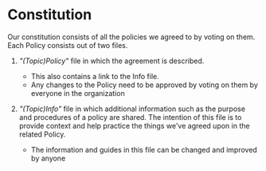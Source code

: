 # Constitution
Our constitution consists of all the policies we agreed to by voting on them.   
Each Policy consists out of two files. 
1. _"(Topic)Policy"_ file in which the agreement is described. 
   * This also contains a link to the <topic>Info file.  
   * Any changes to the Policy need to be approved by voting on them by everyone in the organization
   
2. _"(Topic)Info"_ file in which additional information such as the purpose and procedures of a policy are shared. 
The intention of this file is to provide context and help practice the things we've agreed upon in the related Policy.
   * The information and guides in this file can be changed and improved by anyone
   
